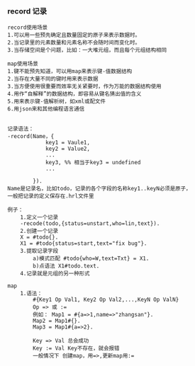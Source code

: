 
### record 记录
	
	record使用场景
	1.可以用一些预先确定且数量固定的原子来表示数据时。
	2.当记录里的元素数量和元素名称不会随时间而变化时。
	3.当存储空间是个问题，比如：一大堆元组，而且每个元组结构相同

	map使用场景
	1.键不能预先知道，可以用map来表示键-值数据结构
	2.当存在大量不同的键时用来表示数据
	3.当方便使用很重要而效率无关紧要时，作为万能的数据结构使用
	4.用作“自解释”的数据结构，即容易从键名猜出值的含义
	5.用来表示键-值解析树，如xml或配文件
	6.用json来和其他编程语言通信


	记录语法：
	-record(Name，{
				key1 = Vaule1,
				key2 = Value2,
				...
				key3, %% 相当于key3 = undefined
				...

			}).
	Name是记录名，比如todo，记录的各个字段的名称key1..keyN必须是原子，
	一般把记录的定义保存在.hrl文件里

	例子：
		1.定义一个记录
		-recode(todo,{status=unstart,who=lin,text}).
		2.创建一个记录
		X = #todo{}.
		X1 = #todo{status=start,text="fix bug"}.
		3.提取记录字段
			a)模式匹配 #todo{who=W,text=Txt} = X1.
			b)点语法 X1#todo.text.
		4.记录就是元组的另一种形式
	
	map
		1.语法：
			#{Key1 Op Val1, Key2 Op Val2,...,KeyN Op ValN}
			Op => 或 :=
			例如： Map1 = #{a=>1,name=>"zhangsan"}.
			Map2 = Map1#{}.
			Map3 = Map1#{a=>2}.

			Key => Val 总会成功 
			Key := Val Key不存在，就会报错
			一般情况下 创建map，用=>,更新map用:=


